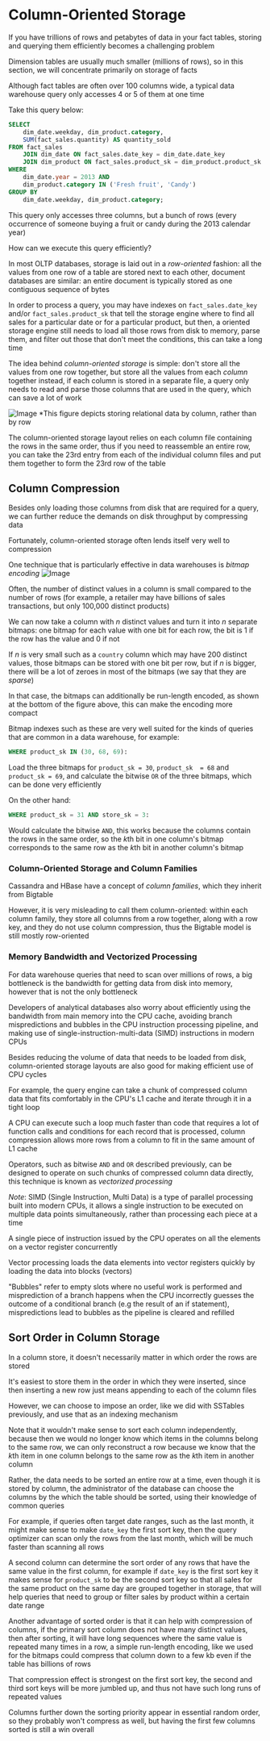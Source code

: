 # Column-Oriented Storage
If you have trillions of rows and petabytes of data in your fact tables, storing and querying them efficiently becomes a challenging problem

Dimension tables are usually much smaller (millions of rows), so in this section, we will concentrate primarily on storage of facts

Although fact tables are often over 100 columns wide, a typical data warehouse query only accesses 4 or 5 of them at one time

Take this query below:
```sql
SELECT
    dim_date.weekday, dim_product.category,
    SUM(fact_sales.quantity) AS quantity_sold
FROM fact_sales
    JOIN dim_date ON fact_sales.date_key = dim_date.date_key
    JOIN dim_product ON fact_sales.product_sk = dim_product.product_sk
WHERE
    dim_date.year = 2013 AND
    dim_product.category IN ('Fresh fruit', 'Candy')
GROUP BY
    dim_date.weekday, dim_product.category;
```

This query only accesses three columns, but a bunch of rows (every occurrence of someone buying a fruit or candy during the 2013 calendar year)

How can we execute this query efficiently?

In most OLTP databases, storage is laid out in a *row-oriented* fashion: all the values from one row of a table are stored next to each other, document databases are similar: an entire document is typically stored as one contiguous sequence of bytes

In order to process a query, you may have indexes on `fact_sales.date_key` and/or `fact_sales.product_sk` that tell the storage engine where to find all sales for a particular date or for a particular product, but then, a oriented storage engine still needs to load all those rows from disk to memory, parse them, and filter out those that don't meet the conditions, this can take a long time

The idea behind *column-oriented storage* is simple: don't store all the values from one row together, but store all the values from each *column* together instead, if each column is stored in a separate file, a query only needs to read and parse those columns that are used in the query, which can save a lot of work

![Image](<photos/column-oriented_storage.png>)
*This figure depicts storing relational data by column, rather than by row

The column-oriented storage layout relies on each column file containing the rows in the same order, thus if you need to reassemble an entire row, you can take the 23rd entry from each of the individual column files and put them together to form the 23rd row of the table

## Column Compression
Besides only loading those columns from disk that are required for a query, we can further reduce the demands on disk throughput by compressing data

Fortunately, column-oriented storage often lends itself very well to compression

One technique that is particularly effective in data warehouses is *bitmap encoding*
![Image](<photos/bitmap_encoding.png>)

Often, the number of distinct values in a column is small compared to the number of rows (for example, a retailer may have billions of sales transactions, but only 100,000 distinct products)

We can now take a column with *n* distinct values and turn it into *n* separate bitmaps: one bitmap for each value with one bit for each row, the bit is 1 if the row has the value and 0 if not

If *n* is very small such as a `country` column which may have 200 distinct values, those bitmaps can be stored with one bit per row, but if *n* is bigger, there will be a lot of zeroes in most of the bitmaps (we say that they are *sparse*)

In that case, the bitmaps can additionally be run-length encoded, as shown at the bottom of the figure above, this can make the encoding more compact

Bitmap indexes such as these are very well suited for the kinds of queries that are common in a data warehouse, for example:
```sql
WHERE product_sk IN (30, 68, 69):
```
Load the three bitmaps for `product_sk = 30`, `product_sk  = 68` and `product_sk = 69`, and calculate the bitwise `OR` of the three bitmaps, which can be done very efficiently

On the other hand:
```sql
WHERE product_sk = 31 AND store_sk = 3:
```
Would calculate the bitwise `AND`, this works because the columns contain the rows in the same order, so the *k*th bit in one column's bitmap corresponds to the same row as the *k*th bit in another column's bitmap

### Column-Oriented Storage and Column Families
Cassandra and HBase have a concept of *column families*, which they inherit from Bigtable

However, it is very misleading to call them column-oriented: within each column family, they store all columns from a row together, along with a row key, and they do not use column compression, thus the Bigtable model is still mostly row-oriented

### Memory Bandwidth and Vectorized Processing
For data warehouse queries that need to scan over millions of rows, a big bottleneck is the bandwidth for getting data from disk into memory, however that is not the only bottleneck

Developers of analytical databases also worry about efficiently using the bandwidth from main memory into the CPU cache, avoiding branch mispredictions and bubbles in the CPU instruction processing pipeline, and making use of single-instruction-multi-data (SIMD) instructions in modern CPUs

Besides reducing the volume of data that needs to be loaded from disk, column-oriented storage layouts are also good for making efficient use of CPU cycles

For example, the query engine can take a chunk of compressed column data that fits comfortably in the CPU's L1 cache and iterate through it in a tight loop

A CPU can execute such a loop much faster than code that requires a lot of function calls and conditions for each record that is processed, column compression allows more rows from a column to fit in the same amount of L1 cache

Operators, such as bitwise `AND` and `OR` described previously, can be designed to operate on such chunks of compressed column data directly, this technique is known as *vectorized processing*

*Note*: SIMD (Single Instruction, Multi Data) is a type of parallel processing built into modern CPUs, it allows a single instruction to be executed on multiple data points simultaneously, rather than processing each piece at a time

A single piece of instruction issued by the CPU operates on all the elements on a vector register concurrently

Vector processing loads the data elements into vector registers quickly by loading the data into blocks (vectors)

"Bubbles" refer to empty slots where no useful work is performed and misprediction of a branch happens when the CPU incorrectly guesses the outcome of a conditional branch (e.g the result of an if statement), mispredictions lead to bubbles as the pipeline is cleared and refilled

## Sort Order in Column Storage
In a column store, it doesn't necessarily matter in which order the rows are stored

It's easiest to store them in the order in which they were inserted, since then inserting a new row just means appending to each of the column files

However, we can choose to impose an order, like we did with SSTables previously, and use that as an indexing mechanism

Note that it wouldn't make sense to sort each column independently, because then we would no longer know which items in the columns belong to the same row, we can only reconstruct a row because we know that the *k*th item in one column belongs to the same row as the *k*th item in another column

Rather, the data needs to be sorted an entire row at a time, even though it is stored by column, the administrator of the database can choose the columns by the  which the table should be sorted, using their knowledge of common queries

For example, if queries often target date ranges, such as the last month, it might make sense to make `date_key` the first sort key, then the query optimizer can scan only the rows from the last month, which will be much faster than scanning all rows

A second column can determine the sort order of any rows that have the same value in the first column, for example if `date_key` is the first sort key it makes sense for `product_sk` to be the second sort key so that all sales for the same product on the same day are grouped together in storage, that will help queries that need to group or filter sales by product within a certain date range

Another advantage of sorted order is that it can help with compression of columns, if the primary sort column does not have many distinct values, then after sorting, it will have long sequences where the same value is repeated many times in a row, a simple run-length encoding, like we used for the bitmaps could compress that column down to a few kb even if the table has billions of rows

That compression effect is strongest on the first sort key, the second and third sort keys will be more jumbled up, and thus not have such long runs of repeated values

Columns further down the sorting priority appear in essential random order, so they probably won't compress as well, but having the first few columns sorted is still a win overall